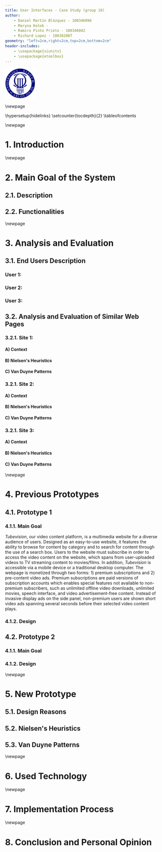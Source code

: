 ```yaml
---
title: User Interfaces - Case Study (group 10)
author:
    - Daniel Martín Blázquez - 100346096
    - Maryna Kotok -
    - Ramiro Pinto Prieto - 100346042
    - Richard Lopez - 100382007
geometry: "left=2cm,right=2cm,top=2cm,bottom=2cm"
header-includes:
    - \usepackage{siunitx}
    - \usepackage{etoolbox}
---
```


![](./img/logo_uc3m.png)

\newpage

\hypersetup{hidelinks}
\setcounter{tocdepth}{2}
\tableofcontents


\newpage


# 1. Introduction



\newpage

# 2. Main Goal of the System

## 2.1. Description

## 2.2. Functionalities



\newpage

# 3. Analysis and Evaluation

## 3.1. End Users Description

### User 1:


### User 2:


### User 3:


## 3.2. Analysis and Evaluation of Similar Web Pages

### 3.2.1. Site 1:

#### A) Context

#### B) Nielsen's Heuristics

#### C) Van Duyne Patterns


### 3.2.1. Site 2:

#### A) Context

#### B) Nielsen's Heuristics

#### C) Van Duyne Patterns


### 3.2.1. Site 3:

#### A) Context

#### B) Nielsen's Heuristics

#### C) Van Duyne Patterns



\newpage

# 4. Previous Prototypes

## 4.1. Prototype 1

### 4.1.1. Main Goal
*Tubevision*, our video content platform, is a multimedia website for a diverse audience of users. Designed as an easy-to-use website, it features the ability to browse for content by category and to search for content through the use of a search box. Users to the website must subscribe in order to access the video content on the website, which spans from user-uploaded videos to TV streaming content to movies/films.  In addition, *Tubevision* is accessible via a mobile device or a traditional desktop computer.
The webpage is monetized through two forms: 1) premium subscriptions and 2) pre-content video ads. Premium subscriptions are paid versions of subscription accounts which enables special features not available to non-premium subscribers, such as unlimited offline video downloads, unlimited movies, speech interface, and video advertisement-free content. Instead of invasive display ads on the side panel, non-premium users are shown short video ads spanning several seconds before their selected video content plays.

### 4.1.2. Design

[comment1]: <> (We can write the main functionalities and put images of our prototypes)



## 4.2. Prototype 2

### 4.1.1. Main Goal

### 4.1.2. Design

[comment2]: <> (We can write the main functionalities and put images of our prototypes)


\newpage

# 5. New Prototype

## 5.1. Design Reasons

## 5.2. Nielsen's Heuristics

## 5.3. Van Duyne Patterns


\newpage

# 6. Used Technology


\newpage

# 7. Implementation Process


\newpage

# 8. Conclusion and Personal Opinion
